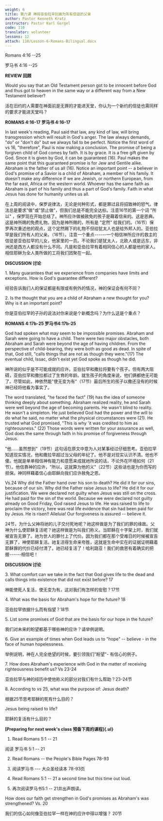 ```yaml
---
weight: 6
title: 第六课 神将亚伯拉罕刻画为所有信徒的父亲
author: Pastor Kenneth Kratz
instructor: Pastor Karl Gurgel
code: 110
translator: volunteer
lessons: 12
attach: 110/Lesson-6-Romans-Bilingual.docx
---
```


Romans 4:16 --25

罗马书 4:16 --25

**REVIEW 回顾**

Would you say that an Old Testament person got to be innocent before God
and thus got to heaven in the same way or a different way from a New
Testament believer?

活在旧约的人需要在神面前是无罪的才能进天堂，你认为一个新约的信徒也需同样的要求才能进天堂吗？

**ROMANS 4:16-17 罗马书 4:16-17**

In last week's reading, Paul said that law, any kind of law, will bring
transgression which will result in God's anger. The law always demands,
"do" or "don't do" but we always fail to be perfect. Notice the first
word of vs 16, "therefore", Paul is now making a conclusion. The promise
of being a forgiven child of God comes by faith. It is by grace. It is a
free gift given by God. Since it is given by God, it can be guaranteed
(16). Paul makes the same point that this guaranteed promise is for Jew
and Gentile alike. Abraham is the father of us all (16). Notice an
important point -- a believer in God's promise of a Savior is a child of
Abraham, a member of his family. It doesn't make any difference if we
are Jewish, or northern European, from the far east, Africa or the
western world. Whoever has the same faith as Abraham is part of his
family and thus a part of God's family. Faith in what Jesus has done for
humanity unites us all.

在上周的阅读中，保罗说律法，无论是何种形式，都是罪过且将招致神的怒气。律法总是要求"做"或"禁止做"，但我们总是不能完全达标。注意16节的第一个词
"所以"
，保罗现在开始总结了。神所应许做被赦免的孩子是藉着信来的。这是恩典。这是神所赐的免费礼物。因为是神所赐的，所有是
"定然"
给我们的。（16节）保罗再次重述他的观点，这个定然赐下的礼物不但给犹太人也是给外邦人的。亚伯拉罕是我们所有人的父亲。（16节）。注意一个重点------一个相信神所应许的救主的信徒是亚伯拉罕的儿女，他家里的一员。不论我们是犹太人，北欧人或是远东，非洲还是西方人都没有什么不同。凡是和亚伯拉罕有着相同信心的人都是他的家人。相信耶稣为全人类所做的工将我们团聚在一起。

**DISCUSSION 讨论**

1\. Many guarantees that we experience from companies have limits and
exceptions. How is God's guarantee different?

经验告诉我们人的保证都是有限或有例外的情况，神的保证会有何不同？

2\. Is the thought that you are a child of Abraham a new thought for
you? Why is it an important point?

你是亚伯拉罕的子孙的说法对你来说是个新概念吗？为什么这是个重点？

**ROMANS 4:17b-25 罗马书4:17b-25**

God had spoken what may seem to be impossible promises. Abraham and
Sarah were going to have a child. There were two major obstacles, both
Abraham and Sarah were beyond the age of having children. From the
perspective of child-bearing, they were both as good as dead. In spite
of that, God still, "calls things that are not as though they were."(17)
The eventual child, Issac, didn't exist yet God spoke as though he did.

神所说的似乎是不可能成就的应许。亚伯拉罕和撒拉将要有个孩子。但有两大阻碍，亚伯拉罕和撒拉都过了生育的年龄。就生孩子的角度来说，他们俩都绝无可能了。尽管如此，神依然能"使无变为有"（17节）最后所生的孩子以撒还没有的时候神已经将他看为事实了。

The word translated, "he faced the fact" (19) has the idea of someone
thinking deeply about something. Abraham realized reality, he and Sarah
were well beyond the age of becoming parents. He wasn't blind to
reality. He wasn't a simpleton. He just believed God had the power and
the will to do what he said, no matter what the physical circumstances
were (21). He trusted what God promised, "This is why 'it was credited
to him as righteousness." (22) Those words were written for your
assurance as well, God does the same through faith in his promise of
forgiveness through Jesus.

"他......虽然想到"（19节）这句话在原文中意为人对某事经过仔细思考。亚伯拉罕知道现实情况，他和撒拉早超过当父母的年纪了。他不是对现实认识不清。他也不傻。他就是单单相信神有能力和意愿来成就祂所说的话，不论外在环境如何（21节）。他信靠神的应许，"所以，这就算为他的义"（22节）这些话也是为你而写的担保。神同样藉着信心由耶稣向我们应许赦免之恩。

Vs.24 Why did the Father hand over his son to death? He did it for our
sins, because of our sin. Why did the Father raise Jesus to life? He did
it for our justification. We were declared not guilty when Jesus was
still on the cross. He had paid for the sin of the world. Because we
were declared not guilty already on Good Friday, God raised Jesus to
life. He was raised to life to proclaim the victory, here was real life
evidence that sin had been paid for by Jesus. He is risen!! Alleluia!
Our forgiveness is assured -- believe it.

24节，为什么父神将祂的儿子交付死地呢？祂这样做是为了我们的罪的缘故。父神为什么使耶稣复活呢？祂这样做是为叫我们称义。当耶稣在十字架上时，我们就被宣告无罪了。祂为世人的罪付上了代价。因为我们都在那个受难日的时候被宣告无罪了，神使耶稣复活。祂复活得生命来夸胜，这就是生命中实在的证据证明藉着耶稣罪的代价已经付清了。祂已经复活了！哈利路亚！我们的救恩有着确实的把握------相信吧！

**DISCUSSION 讨论**

3\. What comfort can we take in the fact that God gives life to the dead
and calls things into existence that did not exist before? 17

神能使死人复活，使无变为有，这对我们有怎样的安慰？17节

4\. What was the basis for Abraham's hope for the future? 18

亚伯拉罕依据什么而有指望？18节

5\. List some promises of God that are the basis for our hope in the
future?

我们对未来的盼望都基于哪些神的应许？请举例说明。

6\. Give an example of times when God leads us to "hope" -- believe - in
the face of human hopelessness.

举例说明，神在人完全绝望的时候，要引领我们"盼望"- 有信心的例子。

7\. How does Abraham's experience with God in the matter of receiving
righteousness benefit us? Vs 23-24

亚伯拉罕与神的经历中使他称义的部分对我们有什么帮助？23-24节

8\. According to vs 25, what was the purpose of: Jesus death?

根据25节思考耶稣的死有什么目的？

Jesus being raised to life?

耶稣的复活有什么目的？

**[Preparing for next week's class 预备下周的课程]{.ul}**

1.  Read Romans 5:1 -- 21

阅读 罗马书 5:1 -- 21

2.  Read Romans -- the People's Bible Pages 78-93

3.  阅读罗马书 --- 大众圣经读本 78-93页

4.  Read Romans 5:1 -- 21 a second time but this time out loud.

5.  再次阅读罗马书5:1 -- 21并出声朗读。

How does our faith get strengthen in God's promises as Abraham's was
strengthened? Vs. 20

我们的信心如何像亚伯拉罕一样在神的应许中得以增强？ 20节
